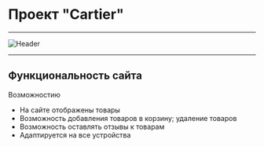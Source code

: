 # Проект "Cartier"

___

![Header](<img width="910" alt="Header_screen" src="https://github.com/anastasiadergaeva/online-store-project/assets/137817080/16e0844e-5812-437f-8c3a-ab02a8a80343">
)

___

## Функциональность сайта

Возможностию
+ На сайте отображены товары
+ Возможность добавления товаров в корзину; удаление товаров
+ Возможность оставлять отзывы к товарам
+ Адаптируется на все устройства
